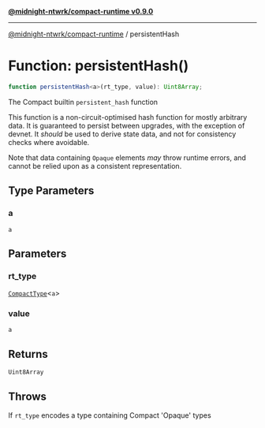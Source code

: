 [**@midnight-ntwrk/compact-runtime v0.9.0**](../README.md)

***

[@midnight-ntwrk/compact-runtime](../globals.md) / persistentHash

# Function: persistentHash()

```ts
function persistentHash<a>(rt_type, value): Uint8Array;
```

The Compact builtin `persistent_hash` function

This function is a non-circuit-optimised hash function for mostly arbitrary
data. It is guaranteed to persist between upgrades, with the exception of
devnet. It *should* be used to derive state data, and not for consistency
checks where avoidable.

Note that data containing `Opaque` elements *may* throw runtime errors, and
cannot be relied upon as a consistent representation.

## Type Parameters

### a

`a`

## Parameters

### rt\_type

[`CompactType`](../interfaces/CompactType.md)\<`a`\>

### value

`a`

## Returns

`Uint8Array`

## Throws

If `rt_type` encodes a type containing Compact 'Opaque' types
